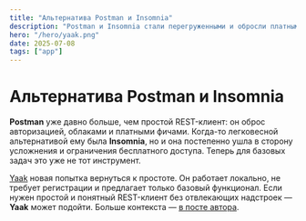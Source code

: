 ```yaml
---
title: "Альтернатива Postman и Insomnia"
description: "Postman и Insomnia стали перегруженными и обросли платными функциями. Новая альтернатива — Yaak. Лёгкий REST-клиент с базовым набором функций."
hero: "/hero/yaak.png"
date: 2025-07-08
tags: ["app"]
---
```


# Альтернатива Postman и Insomnia

**Postman** уже давно больше, чем простой REST-клиент: он оброс авторизацией, облаками и платными фичами.
Когда-то легковесной альтернативой ему была **Insomnia**, но и она постепенно ушла в сторону усложнения и ограничения бесплатного доступа.
Теперь для базовых задач это уже не тот инструмент.

[Yaak](https://yaak.app) новая попытка вернуться к простоте.
Он работает локально, не требует регистрации и предлагает только базовый функционал.
Если нужен простой и понятный REST-клиент без отвлекающих надстроек — **Yaak** может подойти.
Больше контекста — [в посте автора](https://yaak.app/blog/yet-another-api-client).
